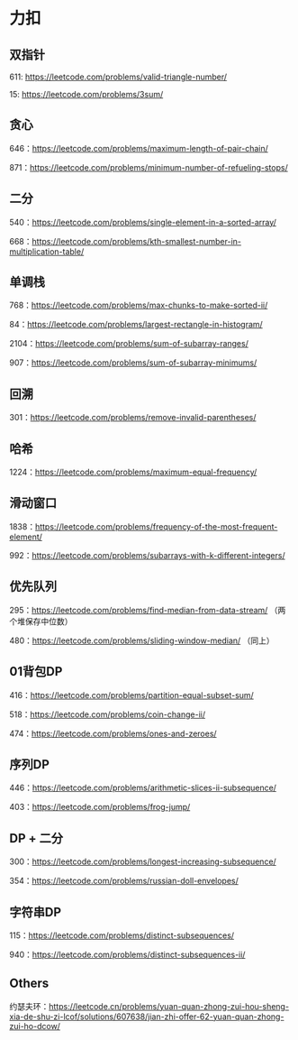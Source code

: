 # 力扣
## 双指针
611: https://leetcode.com/problems/valid-triangle-number/

15: https://leetcode.com/problems/3sum/

## 贪心
646：https://leetcode.com/problems/maximum-length-of-pair-chain/

871：https://leetcode.com/problems/minimum-number-of-refueling-stops/

## 二分
540：https://leetcode.com/problems/single-element-in-a-sorted-array/

668：https://leetcode.com/problems/kth-smallest-number-in-multiplication-table/

## 单调栈
768：https://leetcode.com/problems/max-chunks-to-make-sorted-ii/

84：https://leetcode.com/problems/largest-rectangle-in-histogram/

2104：https://leetcode.com/problems/sum-of-subarray-ranges/

907：https://leetcode.com/problems/sum-of-subarray-minimums/

## 回溯
301：https://leetcode.com/problems/remove-invalid-parentheses/

## 哈希
1224：https://leetcode.com/problems/maximum-equal-frequency/

## 滑动窗口
1838：https://leetcode.com/problems/frequency-of-the-most-frequent-element/

992：https://leetcode.com/problems/subarrays-with-k-different-integers/

## 优先队列
295：https://leetcode.com/problems/find-median-from-data-stream/ （两个堆保存中位数）

480：https://leetcode.com/problems/sliding-window-median/ （同上）

## 01背包DP
416：https://leetcode.com/problems/partition-equal-subset-sum/

518：https://leetcode.com/problems/coin-change-ii/

474：https://leetcode.com/problems/ones-and-zeroes/

## 序列DP
446：https://leetcode.com/problems/arithmetic-slices-ii-subsequence/

403：https://leetcode.com/problems/frog-jump/

## DP + 二分
300：https://leetcode.com/problems/longest-increasing-subsequence/

354：https://leetcode.com/problems/russian-doll-envelopes/

## 字符串DP
115：https://leetcode.com/problems/distinct-subsequences/

940：https://leetcode.com/problems/distinct-subsequences-ii/

## Others
约瑟夫环：https://leetcode.cn/problems/yuan-quan-zhong-zui-hou-sheng-xia-de-shu-zi-lcof/solutions/607638/jian-zhi-offer-62-yuan-quan-zhong-zui-ho-dcow/
